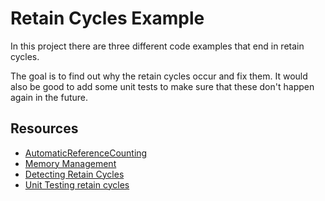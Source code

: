 # Retain Cycles Example

In this project there are three different code examples that end in retain cycles.

The goal is to find out why the retain cycles occur and fix them. It would also be good to add some unit tests to make sure that these don't happen again in the future.

## Resources

- [AutomaticReferenceCounting](https://docs.swift.org/swift-book/LanguageGuide/AutomaticReferenceCounting.html)
- [Memory Management](https://www.swiftbysundell.com/basics/memory-management/)
- [Detecting Retain Cycles](https://doordash.engineering/2019/05/22/ios-memory-leaks-and-retain-cycle-detection-using-xcodes-memory-graph-debugger/)
- [Unit Testing retain cycles](https://www.swiftbysundell.com/articles/using-unit-tests-to-identify-avoid-memory-leaks-in-swift/)
